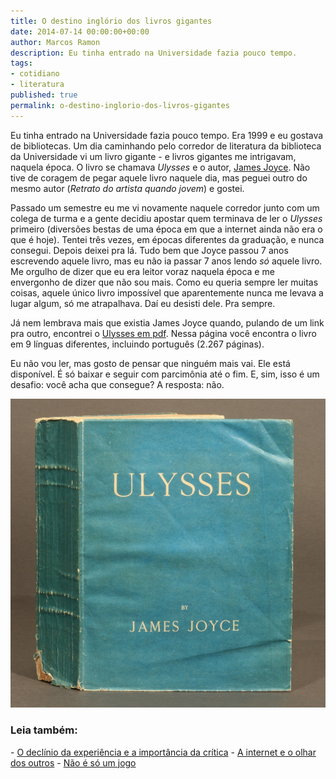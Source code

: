 ```yaml
---
title: O destino inglório dos livros gigantes
date: 2014-07-14 00:00:00+00:00
author: Marcos Ramon
description: Eu tinha entrado na Universidade fazia pouco tempo.
tags:
- cotidiano
- literatura
published: true
permalink: o-destino-inglorio-dos-livros-gigantes
---
```

Eu tinha entrado na Universidade fazia pouco tempo. Era 1999 e eu gostava de bibliotecas. Um dia caminhando pelo corredor de literatura da biblioteca da Universidade vi um livro gigante - e livros gigantes me intrigavam, naquela época. O livro se chamava *Ulysses* e o autor, [James Joyce](http://en.wikipedia.org/wiki/James_Joyce). Não tive de coragem de pegar aquele livro naquele dia, mas peguei outro do mesmo autor (*Retrato do artista quando jovem*) e gostei.
    
Passado um semestre eu me vi novamente naquele corredor junto com um colega de turma e a gente decidiu apostar quem terminava de ler o *Ulysses* primeiro (diversões bestas de uma época em que a internet ainda não era o que é hoje). Tentei três vezes, em épocas diferentes da graduação, e nunca consegui. Depois deixei pra lá. Tudo bem que Joyce passou 7 anos escrevendo aquele livro, mas eu não ia passar 7 anos lendo *só* aquele livro. Me orgulho de dizer que eu era leitor voraz naquela época e me envergonho de dizer que não sou mais. Como eu queria sempre ler muitas coisas, aquele único livro impossível que aparentemente nunca me levava a lugar algum, só me atrapalhava. Daí eu desisti dele. Pra sempre.
    
Já nem lembrava mais que existia James Joyce quando, pulando de um link pra outro, encontrei o [Ulysses em pdf](http://monoskop.org/log/?p=9790). Nessa página você encontra o livro em 9 línguas diferentes, incluindo português (2.267 páginas).
    
Eu não vou ler, mas gosto de pensar que ninguém mais vai. Ele está disponível. É só baixar e seguir com parcimônia até o fim. E, sim, isso é um desafio: você acha que consegue? A resposta: não.

<img src="/assets/img/joyce-ulysses.jpg">



<h3>Leia também:</h3>
- <a href="/o-declinio-da-experiencia-e-a-importancia-da-critica">O declínio da experiência e a importância da crítica</a>
- <a href="/a-internet-e-o-olhar-dos-outros">A internet e o olhar dos outros</a>
- <a href="/nao-e-so-um-jogo">Não é só um jogo</a>
